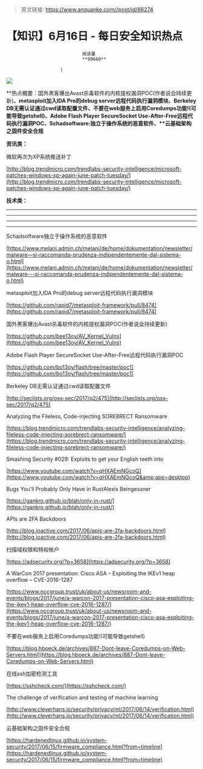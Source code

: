 > 原文链接: https://www.anquanke.com//post/id/86274 


# 【知识】6月16日 - 每日安全知识热点


                                阅读量   
                                **99660**
                            
                        |
                        
                                                                                    



[![](https://p0.ssl.qhimg.com/t01be53d9c0f0e4dd87.png)](https://p0.ssl.qhimg.com/t01be53d9c0f0e4dd87.png)

**热点概要：国外黑客爆出Avast杀毒软件的内核提权漏洞POC(作者说会持续更新)<strong>、**metasploit加入IDA Pro的debug server远程代码执行漏洞模块、Berkeley DB无需认证通过cwd读取配置文件、不要在web服务上启用Coredumps功能!(可能导致getshell)、Adobe Flash Player SecureSocket Use-After-Free远程代码执行漏洞POC、Schadsoftware:独立于操作系统的恶意软件**、**云基础架构之固件安全合规</strong>

**资讯类：**<br>









微软再次为XP系统推送补丁

[http://blog.trendmicro.com/trendlabs-security-intelligence/microsoft-patches-windows-xp-again-june-patch-tuesday/](http://blog.trendmicro.com/trendlabs-security-intelligence/microsoft-patches-windows-xp-again-june-patch-tuesday/) 







**技术类：**

****

****

****





****































































































[](http://motherboard.vice.com/read/the-worst-hacks-of-2016)











[](https://feicong.github.io/tags/macOS%E8%BD%AF%E4%BB%B6%E5%AE%89%E5%85%A8/)



[](https://github.com/GradiusX/HEVD-Python-Solutions/blob/master/Win10%20x64%20v1511/HEVD_arbitraryoverwrite.py)





























































































































Schadsoftware独立于操作系统的恶意软件

[https://www.melani.admin.ch/melani/de/home/dokumentation/newsletter/malware—si-raccomanda-prudenza-indipendentemente-dal-sistema-o.html](https://www.melani.admin.ch/melani/de/home/dokumentation/newsletter/malware---si-raccomanda-prudenza-indipendentemente-dal-sistema-o.html) 



metasploit加入IDA Pro的debug server远程代码执行漏洞模块

[https://github.com/rapid7/metasploit-framework/pull/8474](https://github.com/rapid7/metasploit-framework/pull/8474) 



国外黑客爆出Avast杀毒软件的内核提权漏洞POC(作者说会持续更新)

[https://github.com/bee13oy/AV_Kernel_Vulns](https://github.com/bee13oy/AV_Kernel_Vulns) 



Adobe Flash Player SecureSocket Use-After-Free远程代码执行漏洞POC

[https://github.com/bo13oy/flash/tree/master/poc1](https://github.com/bo13oy/flash/tree/master/poc1) 



Berkeley DB无需认证通过cwd读取配置文件

[http://seclists.org/oss-sec/2017/q2/475](http://seclists.org/oss-sec/2017/q2/475) 



Analyzing the Fileless, Code-injecting SOREBRECT Ransomware

[https://blog.trendmicro.com/trendlabs-security-intelligence/analyzing-fileless-code-injecting-sorebrect-ransomware/](https://blog.trendmicro.com/trendlabs-security-intelligence/analyzing-fileless-code-injecting-sorebrect-ransomware/) 



Smashing Security #029: Exploits to get your English teeth into

[https://www.youtube.com/watch?v=qHXAEmNGcoQ](https://www.youtube.com/watch?v=qHXAEmNGcoQ&amp;app=desktop)



Bugs You'll Probably Only Have in RustAlexis Beingessner

[https://gankro.github.io/blah/only-in-rust/](https://gankro.github.io/blah/only-in-rust/) 



APIs are 2FA Backdoors

[http://blog.ioactive.com/2017/06/apis-are-2fa-backdoors.html](http://blog.ioactive.com/2017/06/apis-are-2fa-backdoors.html) 



扫描域权限和特权帐户

[https://adsecurity.org/?p=3658](https://adsecurity.org/?p=3658) 



A WarCon 2017 presentation: Cisco ASA – Exploiting the IKEv1 heap overflow – CVE-2016-1287

[https://www.nccgroup.trust/uk/about-us/newsroom-and-events/blogs/2017/june/a-warcon-2017-presentation-cisco-asa-exploiting-the-ikev1-heap-overflow-cve-2016-1287/](https://www.nccgroup.trust/uk/about-us/newsroom-and-events/blogs/2017/june/a-warcon-2017-presentation-cisco-asa-exploiting-the-ikev1-heap-overflow-cve-2016-1287/) 



不要在web服务上启用Coredumps功能!(可能导致getshell)

[https://blog.hboeck.de/archives/887-Dont-leave-Coredumps-on-Web-Servers.html](https://blog.hboeck.de/archives/887-Dont-leave-Coredumps-on-Web-Servers.html) 



在线ssh加密检测工具

[https://sshcheck.com/](https://sshcheck.com/) 



The challenge of verification and testing of machine learning

[http://www.cleverhans.io/security/privacy/ml/2017/06/14/verification.html](http://www.cleverhans.io/security/privacy/ml/2017/06/14/verification.html) 



云基础架构之固件安全合规

[https://hardenedlinux.github.io/system-security/2017/06/15/firmware_compliance.html?from=timeline](https://hardenedlinux.github.io/system-security/2017/06/15/firmware_compliance.html?from=timeline) 





[](https://gist.github.com/jobertabma/2900f749967f83b6d59b87b90c6b85ff) 


